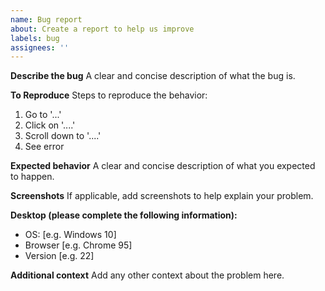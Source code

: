```yaml
---
name: Bug report
about: Create a report to help us improve
labels: bug
assignees: ''
---
```


**Describe the bug**
A clear and concise description of what the bug is.

**To Reproduce**
Steps to reproduce the behavior:
1. Go to '...'
2. Click on '....'
3. Scroll down to '....'
4. See error

**Expected behavior**
A clear and concise description of what you expected to happen.

**Screenshots**
If applicable, add screenshots to help explain your problem.

**Desktop (please complete the following information):**
- OS: [e.g. Windows 10]
- Browser [e.g. Chrome 95]
- Version [e.g. 22]

**Additional context**
Add any other context about the problem here.
